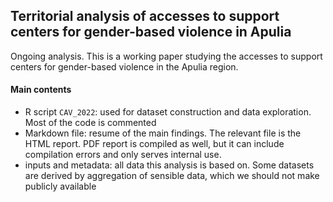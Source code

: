 ## Territorial analysis of accesses to support centers for gender-based violence in Apulia

Ongoing analysis. This is a working paper studying the accesses to support centers for gender-based violence in the Apulia region.

#### Main contents 
  - R script `CAV_2022`: used for dataset construction and data exploration. Most of the code is commented 
  - Markdown file: resume of the main findings. The relevant file is the HTML report.
    PDF report is compiled as well, but it can include compilation errors and only serves internal use.
  - inputs and metadata: all data this analysis is based on. Some datasets are derived by aggregation of sensible data, which we should not make publicly available

